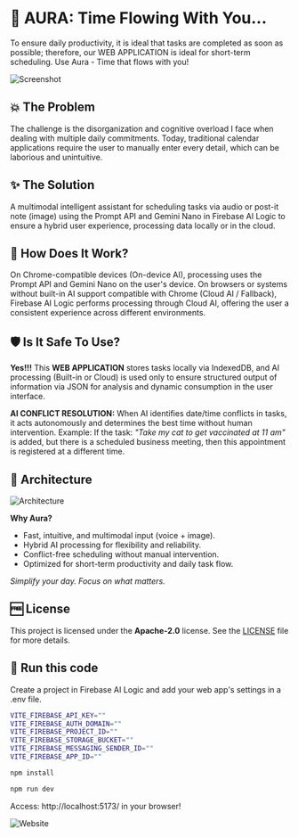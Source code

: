 # 🤖 AURA: Time Flowing With You...

To ensure daily productivity, it is ideal that tasks are completed as soon as possible; therefore, our WEB APPLICATION is ideal for short-term scheduling. Use Aura - Time that flows with you!

![Screenshot](https://ik.imagekit.io/fredsrocha/github/rp/built-in-ai-2025/screenshot.png?updatedAt=1761850495022)

## 💥 The Problem

The challenge is the disorganization and cognitive overload I face when dealing with multiple daily commitments. Today, traditional calendar applications require the user to manually enter every detail, which can be laborious and unintuitive.

## ✨ The Solution

A multimodal intelligent assistant for scheduling tasks via audio or post-it note (image) using the Prompt API and Gemini Nano in Firebase AI Logic to ensure a hybrid user experience, processing data locally or in the cloud.

## 🤔 How Does It Work?

On Chrome-compatible devices (On-device AI), processing uses the Prompt API and Gemini Nano on the user's device. On browsers or systems without built-in AI support compatible with Chrome (Cloud AI / Fallback), Firebase AI Logic performs processing through Cloud AI, offering the user a consistent experience across different environments.

## 🛡 Is It Safe To Use?

**Yes!!!** This **WEB APPLICATION** stores tasks locally via IndexedDB, and AI processing (Built-in or Cloud) is used only to ensure structured output of information via JSON for analysis and dynamic consumption in the user interface.

**AI CONFLICT RESOLUTION:** When AI identifies date/time conflicts in tasks, it acts autonomously and determines the best time without human intervention. Example: If the task: _"Take my cat to get vaccinated at 11 am"_ is added, but there is a scheduled business meeting, then this appointment is registered at a different time.

## 🎯 Architecture

![Architecture](https://ik.imagekit.io/fredsrocha/github/rp/built-in-ai-2025/architecture.png?updatedAt=1761855121550)

**Why Aura?**

- Fast, intuitive, and multimodal input (voice + image).
- Hybrid AI processing for flexibility and reliability.
- Conflict-free scheduling without manual intervention.
- Optimized for short-term productivity and daily task flow.

_Simplify your day. Focus on what matters._

## 🆓 License

This project is licensed under the **Apache-2.0** license. See the [LICENSE](LICENSE) file for more details.

## 🚀 Run this code

Create a project in Firebase AI Logic and add your web app's settings in a .env file.

```bash
VITE_FIREBASE_API_KEY=""
VITE_FIREBASE_AUTH_DOMAIN=""
VITE_FIREBASE_PROJECT_ID=""
VITE_FIREBASE_STORAGE_BUCKET=""
VITE_FIREBASE_MESSAGING_SENDER_ID=""
VITE_FIREBASE_APP_ID=""
```

```bash
npm install
```

```bash
npm run dev
```

Access: http://localhost:5173/ in your browser!

![Website](https://ik.imagekit.io/fredsrocha/github/rp/built-in-ai-2025/webpage.png?updatedAt=1761864491834)
